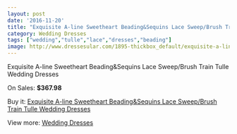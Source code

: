```yaml
---
layout: post
date: '2016-11-20'
title: "Exquisite A-line Sweetheart Beading&Sequins Lace Sweep/Brush Train Tulle Wedding Dresses"
category: Wedding Dresses
tags: ["wedding","tulle","lace","dresses","beading"]
image: http://www.dressesular.com/1895-thickbox_default/exquisite-a-line-sweetheart-beadingsequins-lace-sweep-brush-train-tulle-wedding-dresses.jpg
---
```

Exquisite A-line Sweetheart Beading&Sequins Lace Sweep/Brush Train Tulle Wedding Dresses

On Sales: **$367.98**
<a href="https://www.dressesular.com/wedding-dresses/703-exquisite-a-line-sweetheart-beadingsequins-lace-sweep-brush-train-tulle-wedding-dresses.html"><amp-img layout="responsive" width="600" height="600" src="//www.dressesular.com/1895-thickbox_default/exquisite-a-line-sweetheart-beadingsequins-lace-sweep-brush-train-tulle-wedding-dresses.jpg" alt="Exquisite A-line Sweetheart Beading&Sequins Lace Sweep/Brush Train Tulle Wedding Dresses 0" /></a>
<a href="https://www.dressesular.com/wedding-dresses/703-exquisite-a-line-sweetheart-beadingsequins-lace-sweep-brush-train-tulle-wedding-dresses.html"><amp-img layout="responsive" width="600" height="600" src="//www.dressesular.com/1896-thickbox_default/exquisite-a-line-sweetheart-beadingsequins-lace-sweep-brush-train-tulle-wedding-dresses.jpg" alt="Exquisite A-line Sweetheart Beading&Sequins Lace Sweep/Brush Train Tulle Wedding Dresses 1" /></a>

Buy it: [Exquisite A-line Sweetheart Beading&Sequins Lace Sweep/Brush Train Tulle Wedding Dresses](https://www.dressesular.com/wedding-dresses/703-exquisite-a-line-sweetheart-beadingsequins-lace-sweep-brush-train-tulle-wedding-dresses.html "Exquisite A-line Sweetheart Beading&Sequins Lace Sweep/Brush Train Tulle Wedding Dresses")

View more: [Wedding Dresses](https://www.dressesular.com/3-wedding-dresses "Wedding Dresses")